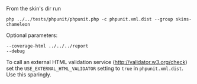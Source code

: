 From the skin's dir run

```
php ../../tests/phpunit/phpunit.php -c phpunit.xml.dist --group skins-chameleon
```

Optional parameters:
```
--coverage-html ../../../report
--debug
```

To call an external HTML validation service (http://validator.w3.org/check) set
the `USE_EXTERNAL_HTML_VALIDATOR` setting to `true` in `phpunit.xml.dist`.
Use this sparingly.
